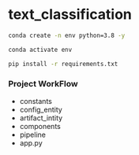 # text_classification

```bash
conda create -n env python=3.8 -y
```

```bash
conda activate env
```

```bash
pip install -r requirements.txt
```



### Project WorkFlow
- constants
- config_entity
- artifact_intity
- components
- pipeline
- app.py